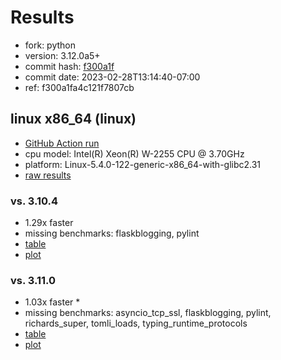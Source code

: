 # Results

- fork: python
- version: 3.12.0a5+
- commit hash: [f300a1f](https://github.com/python/cpython/commit/f300a1f)
- commit date: 2023-02-28T13:14:40-07:00
- ref: f300a1fa4c121f7807cb

## linux x86_64 (linux)

- [GitHub Action run](https://github.com/faster-cpython/benchmarking/actions/runs/4367245173)
- cpu model: Intel(R) Xeon(R) W-2255 CPU @ 3.70GHz
- platform: Linux-5.4.0-122-generic-x86_64-with-glibc2.31
- [raw results](bm-20230228-linux-x86_64-python-f300a1fa4c121f7807cb-3.12.0a5%2B-f300a1f.json)

### vs. 3.10.4

- 1.29x faster
- missing benchmarks: flaskblogging, pylint
- [table](bm-20230228-linux-x86_64-python-f300a1fa4c121f7807cb-3.12.0a5%2B-f300a1f-vs-3.10.4.md)
- [plot](bm-20230228-linux-x86_64-python-f300a1fa4c121f7807cb-3.12.0a5%2B-f300a1f-vs-3.10.4.png)

### vs. 3.11.0

- 1.03x faster \*
- missing benchmarks: asyncio_tcp_ssl, flaskblogging, pylint, richards_super, tomli_loads, typing_runtime_protocols
- [table](bm-20230228-linux-x86_64-python-f300a1fa4c121f7807cb-3.12.0a5%2B-f300a1f-vs-3.11.0.md)
- [plot](bm-20230228-linux-x86_64-python-f300a1fa4c121f7807cb-3.12.0a5%2B-f300a1f-vs-3.11.0.png)

